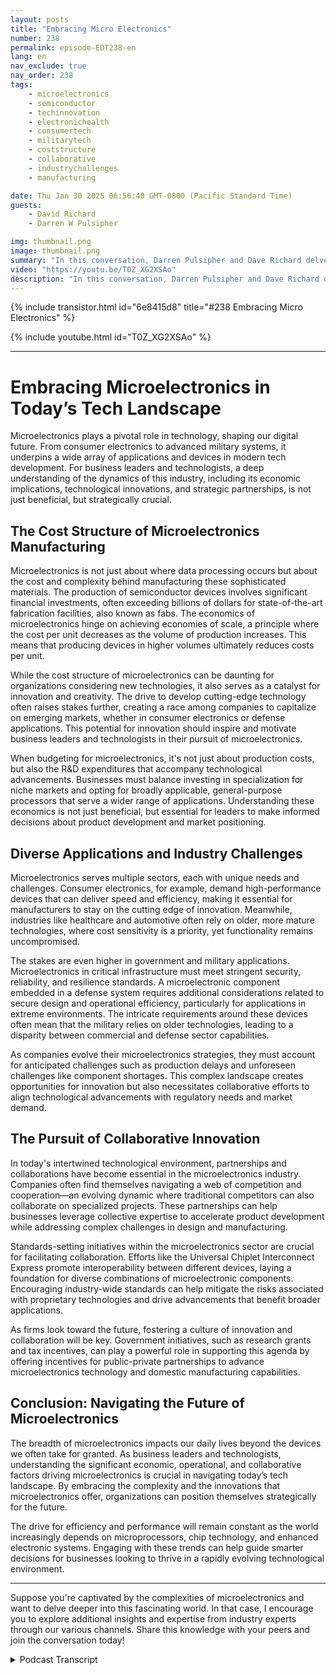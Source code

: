 ```yaml
---
layout: posts
title: "Embracing Micro Electronics"
number: 238
permalink: episode-EDT238-en
lang: en
nav_exclude: true
nav_order: 238
tags:
    - microelectronics
    - semiconductor
    - techinnovation
    - electronichealth
    - consumertech
    - militarytech
    - coststructure
    - collaborative
    - industrychallenges
    - manufacturing

date: Thu Jan 30 2025 06:56:40 GMT-0800 (Pacific Standard Time)
guests:
    - David Richard
    - Darren W Pulsipher

img: thumbnail.png
image: thumbnail.png
summary: "In this conversation, Darren Pulsipher and Dave Richard delve into the intricate world of microelectronics, exploring its significance beyond just CPUs. They discuss the various types of microelectronics, the economic factors influencing manufacturing, and the unique challenges government sectors face in adopting advanced technologies. The discussion also covers the concept of co-opetition in the industry and the importance of standards for interoperability, which reassures the industry's future. The conversation also touches upon the future of microelectronics and government initiatives like the CHIPS Act."
video: "https://youtu.be/T0Z_XG2XSAo"
description: "In this conversation, Darren Pulsipher and Dave Richard delve into the intricate world of microelectronics, exploring its significance beyond just CPUs. They discuss the various types of microelectronics, the economic factors influencing manufacturing, and the unique challenges government sectors face in adopting advanced technologies. The discussion also covers the concept of co-opetition in the industry and the importance of standards for interoperability, which reassures the industry's future. The conversation also touches upon the future of microelectronics and government initiatives like the CHIPS Act."
---
```


<div>
{% include transistor.html id="6e8415d8" title="#238 Embracing Micro Electronics" %}

{% include youtube.html id="T0Z_XG2XSAo" %}
</div>

---

# Embracing Microelectronics in Today’s Tech Landscape

Microelectronics plays a pivotal role in technology, shaping our digital future. From consumer electronics to advanced military systems, it underpins a wide array of applications and devices in modern tech development. For business leaders and technologists, a deep understanding of the dynamics of this industry, including its economic implications, technological innovations, and strategic partnerships, is not just beneficial, but strategically crucial.

## The Cost Structure of Microelectronics Manufacturing

Microelectronics is not just about where data processing occurs but about the cost and complexity behind manufacturing these sophisticated materials. The production of semiconductor devices involves significant financial investments, often exceeding billions of dollars for state-of-the-art fabrication facilities, also known as fabs. The economics of microelectronics hinge on achieving economies of scale, a principle where the cost per unit decreases as the volume of production increases. This means that producing devices in higher volumes ultimately reduces costs per unit.

While the cost structure of microelectronics can be daunting for organizations considering new technologies, it also serves as a catalyst for innovation and creativity. The drive to develop cutting-edge technology often raises stakes further, creating a race among companies to capitalize on emerging markets, whether in consumer electronics or defense applications. This potential for innovation should inspire and motivate business leaders and technologists in their pursuit of microelectronics.

When budgeting for microelectronics, it's not just about production costs, but also the R&D expenditures that accompany technological advancements. Businesses must balance investing in specialization for niche markets and opting for broadly applicable, general-purpose processors that serve a wider range of applications. Understanding these economics is not just beneficial, but essential for leaders to make informed decisions about product development and market positioning.

## Diverse Applications and Industry Challenges

Microelectronics serves multiple sectors, each with unique needs and challenges. Consumer electronics, for example, demand high-performance devices that can deliver speed and efficiency, making it essential for manufacturers to stay on the cutting edge of innovation. Meanwhile, industries like healthcare and automotive often rely on older, more mature technologies, where cost sensitivity is a priority, yet functionality remains uncompromised.

The stakes are even higher in government and military applications. Microelectronics in critical infrastructure must meet stringent security, reliability, and resilience standards. A microelectronic component embedded in a defense system requires additional considerations related to secure design and operational efficiency, particularly for applications in extreme environments. The intricate requirements around these devices often mean that the military relies on older technologies, leading to a disparity between commercial and defense sector capabilities.

As companies evolve their microelectronics strategies, they must account for anticipated challenges such as production delays and unforeseen challenges like component shortages. This complex landscape creates opportunities for innovation but also necessitates collaborative efforts to align technological advancements with regulatory needs and market demand.

## The Pursuit of Collaborative Innovation

In today's intertwined technological environment, partnerships and collaborations have become essential in the microelectronics industry. Companies often find themselves navigating a web of competition and cooperation—an evolving dynamic where traditional competitors can also collaborate on specialized projects. These partnerships can help businesses leverage collective expertise to accelerate product development while addressing complex challenges in design and manufacturing.

Standards-setting initiatives within the microelectronics sector are crucial for facilitating collaboration. Efforts like the Universal Chiplet Interconnect Express promote interoperability between different devices, laying a foundation for diverse combinations of microelectronic components. Encouraging industry-wide standards can help mitigate the risks associated with proprietary technologies and drive advancements that benefit broader applications.

As firms look toward the future, fostering a culture of innovation and collaboration will be key. Government initiatives, such as research grants and tax incentives, can play a powerful role in supporting this agenda by offering incentives for public-private partnerships to advance microelectronics technology and domestic manufacturing capabilities.

## Conclusion: Navigating the Future of Microelectronics

The breadth of microelectronics impacts our daily lives beyond the devices we often take for granted. As business leaders and technologists, understanding the significant economic, operational, and collaborative factors driving microelectronics is crucial in navigating today’s tech landscape. By embracing the complexity and the innovations that microelectronics offer, organizations can position themselves strategically for the future. 

The drive for efficiency and performance will remain constant as the world increasingly depends on microprocessors, chip technology, and enhanced electronic systems. Engaging with these trends can help guide smarter decisions for businesses looking to thrive in a rapidly evolving technological environment. 

---

Suppose you're captivated by the complexities of microelectronics and want to delve deeper into this fascinating world. In that case, I encourage you to explore additional insights and expertise from industry experts through our various channels. Share this knowledge with your peers and join the conversation today!



<details>
<summary> Podcast Transcript </summary>

<p></p>

</details>

